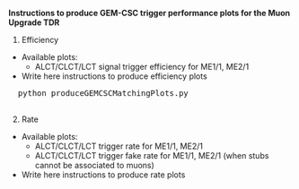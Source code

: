 <b>Instructions to produce GEM-CSC trigger performance plots for the Muon Upgrade TDR</b>

1. Efficiency
  
  * Available plots:
    * ALCT/CLCT/LCT signal trigger efficiency for ME1/1, ME2/1
  * Write here instructions to produce efficiency plots
  <PRE>
  python produceGEMCSCMatchingPlots.py
  </PRE>

2. Rate

  * Available plots:
    * ALCT/CLCT/LCT trigger rate for ME1/1, ME2/1
    * ALCT/CLCT/LCT trigger fake rate for ME1/1, ME2/1 (when stubs cannot be associated to muons)
  * Write here instructions to produce rate plots
